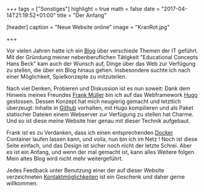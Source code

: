 +++
tags = ["Sonstiges"]
highlight = true
math = false
date = "2017-04-14T21:19:52+01:00"
title = "Der Anfang"

[header]
  caption = "Neue Website online"
  image = "KranRot.jpg"

+++

Vor vielen Jahren hatte ich ein [Blog](https://hansnbeck.blogspot.com) über verschiede Themen der IT geführt. Mit der Gründung meiner nebenberuflichen Tätigkeit "Educational Concepts Hans Beck" kam auch der Wunsch auf, Dinge über das Web zur Verfügung zu stellen, die über ein Blog hinaus gehen. Insbesondere suchte ich nach einer Möglichkeit, Spielkonzepte zu mitzuteilen.

Nach viel Denken, Probieren und Diskussion ist es nun soweit: Dank dem Hinweis meines Freundes [Frank Müller](http://blog.tideland.biz/) bin ich auf das Webframework [Hugo](https://gohugo.io) gestossen. Dessen Konzept hat mich neugierig gemacht und letztlich überzeugt: Inhalte in [Github](http://github.com) vorhalten, mit Hugo kompilieren und als Paket statischer Dateien einem Webserver zur Verfügung zu stellen hat Charme. Und so ist diese meine Website hier genau mit dieser Technik aufgebaut.

Frank ist es zu Verdanken, dass ich einen entsprechenden [Docker](https://www.docker.com/) Container laufen lassen kann, und voila, nun bin ich im Netz ! Noch ist diese Seite einfach, und das Design ist sicher noch nicht der letzte Schrei. Aber es ist ein Anfang, und wenn der mal gemacht ist, kann alles Weitere folgen. Mein altes Blog wird nicht mehr weitergeführt.

Jedes Feedback unter Benutzung einer der auf dieser Website verzeichneten [Kontaktmöglichkeiten](/#contact) ist ein Geschenk und daher gerne willkommen.
